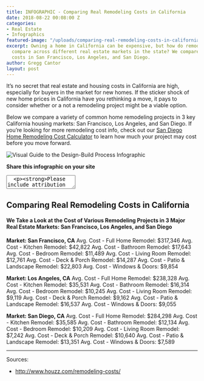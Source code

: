 ```yaml
---
title: INFOGRAPHIC - Comparing Real Remodeling Costs in California
date: 2018-08-22 00:08:00 Z
categories:
- Real Estate
- Infographics
featured-image: "/uploads/comparing-real-remodeling-costs-in-california-header.png"
excerpt: Owning a home in California can be expensive, but how do remodeling costs
  compare across different real estate markets in the state? We compare remodeling
  costs in San Francisco, Los Angeles, and San Diego.
author: Gregg Cantor
layout: post
---
```


It’s no secret that real estate and housing costs in California are high, especially for buyers in the market for new homes. If the sticker shock of new home prices in California have you rethinking a move, it pays to consider whether or a not a remodeling project might be a viable option.

Below we compare a variety of common home remodeling projects in 3 key California housing markets: San Francisco, Los Angeles, and San Diego. If you’re looking for more remodeling cost info, check out our [San Diego Home Remodeling Cost Calculator](/san-diego-home-remodeling-cost-calculator/) to learn how much your project may cost before you move forward.

![Visual Guide to the Design-Build Process Infographic](/uploads/infographic-comparing-real-remodeling-costs-in-california.png "{{ page.title }}")

**Share this infographic on your site**
<textarea>
  <p><strong>Please include attribution to <a href="http://www.murraylampert.com/">Murray Lampert Design, Build, Remodel</a> with this infographic.</strong></p><p><a href="http://www.murraylampert.com/infographic-comparing-real-remodeling-costs-in-california/"><img src="http://www.murraylampert.com/uploads/infographic-comparing-real-remodeling-costs-in-california.png" alt="visual guide to the design-build process infographic" title="{{ page.title }}" width="802" height="4909" border="0" /></a></p>
</textarea>

## Comparing Real Remodeling Costs in California

#### We Take a Look at the Cost of Various Remodeling Projects in 3 Major Real Estate Markets: San Francisco, Los Angeles, and San Diego

**Market: San Francisco, CA**
Avg. Cost - Full Home Remodel: $317,346
Avg. Cost - Kitchen Remodel: $42,822
Avg. Cost - Bathroom Remodel: $17,643
Avg. Cost - Bedroom Remodel: $11,489
Avg. Cost - Living Room Remodel: $12,761
Avg. Cost - Deck & Porch Remodel: $14,287
Avg. Cost - Patio & Landscape Remodel: $22,803
Avg. Cost - Windows & Doors: $9,854

**Market: Los Angeles, CA**
Avg. Cost - Full Home Remodel: $238,328
Avg. Cost - Kitchen Remodel: $35,531
Avg. Cost - Bathroom Remodel: $16,314
Avg. Cost - Bedroom Remodel: $10,245
Avg. Cost - Living Room Remodel: $9,119
Avg. Cost - Deck & Porch Remodel: $9,162
Avg. Cost - Patio & Landscape Remodel: $16,537
Avg. Cost - Windows & Doors: $9,055

**Market: San Diego, CA**
Avg. Cost - Full Home Remodel: $284,298
Avg. Cost - Kitchen Remodel: $35,585
Avg. Cost - Bathroom Remodel: $12,134
Avg. Cost - Bedroom Remodel: $10,209
Avg. Cost - Living Room Remodel: $7,242
Avg. Cost - Deck & Porch Remodel: $10,640
Avg. Cost - Patio & Landscape Remodel: $13,351
Avg. Cost - Windows & Doors: $7,589

---

Sources:
- http://www.houzz.com/remodeling-costs/